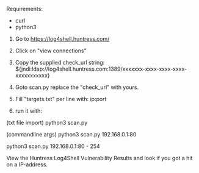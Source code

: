 Requirements:
- curl
- python3 

1. Go to https://log4shell.huntress.com/

2. Click on "view connections"

3. Copy the supplied check_url string:
${jndi:ldap://log4shell.huntress.com:1389/xxxxxxx-xxxx-xxxx-xxxx-xxxxxxxxxxx}

4. Goto scan.py replace the "check_url" with yours.

5. Fill "targets.txt" per line with:
ip:port 

6. run it with:

(txt file import)
python3 scan.py

(commandline args)
python3 scan.py 192.168.0.1:80

python3 scan.py 192.168.0.1:80 - 254

View the Huntress Log4Shell Vulnerability Results
and look if you got a hit on a IP-address.

